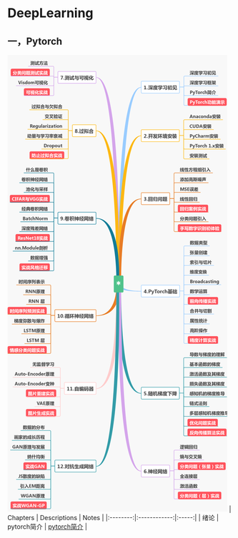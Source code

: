# DeepLearning

## 一，Pytorch
![Pytorch Chapters](./pytorch/imgs/PytorchChapter.png)
| Chapters | Descriptions | Notes |
|:--------:|:------------:|:-----:|
|  绪论    |  pytorch简介  | [pytorch简介](./pytorch/Notes/绪论.md) |
